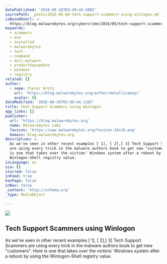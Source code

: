 ```yaml
---
datePublished: '2016-08-26T03:49:44.500Z'
sourcePath: _posts/2016-06-04-tech-support-scammers-using-winlogon.md
isBasedOnUrl: >-
  https://blog.malwarebytes.org/cybercrime/2016/05/tech-support-scammers-using-winlogon/
keywords:
  - scammers
  - exe
  - installed
  - malwarebytes
  - tech
  - command
  - anti-malware
  - productkeyupdate
  - windows
  - registry
related: []
author:
  - name: Pieter Arntz
    url: 'https://blog.malwarebytes.org/author/metallicamvp/'
    avatar: {}
dateModified: '2016-08-26T03:49:44.116Z'
title: Tech Support Scammers using Winlogon
app_links: []
publisher:
  url: 'https://blog.malwarebytes.org'
  name: Malwarebytes Labs
  favicon: 'https://www.malwarebytes.org/favicon-16x16.png'
  domain: blog.malwarebytes.org
description: >-
  As we've seen in other recent examples [ 1], [ 2],[ 3] Tech Support Scammers
  are using every trick in the malware authors book to get new "customers". Here
  is one that takes over the victims' Windows system after a reboot by using the
  Winlogon-Shell registry value.
inLanguage: en
via: {}
starred: false
inFeed: true
hasPage: false
inNav: false
_context: 'http://schema.org'
_type: MediaObject

---
```

<article style=""><img src="https://s3-us-west-2.amazonaws.com/the-grid-img/p/06e2e53d2c66df0aa523cf6a4534cdb7d763af43.jpg" /><h1>Tech Support Scammers using Winlogon</h1><p>As we've seen in other recent examples [ 1], [ 2],[ 3] Tech Support Scammers are using every trick in the malware authors book to get new "customers". Here is one that takes over the victims' Windows system after a reboot by using the Winlogon-Shell registry value.</p></article>